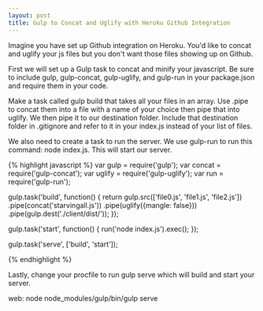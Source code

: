 ```yaml
---
layout: post
title: Gulp to Concat and Uglify with Heroku Github Integration
---
```


Imagine you have set up Github integration on Heroku.  You'd like to concat and uglify your js files but you don't want those files showing up on Github.

First we will set up a Gulp task to concat and minify your javascript.  Be sure to include gulp, gulp-concat, gulp-uglify, and gulp-run in your package.json and require them in your code.

Make a task called gulp build that takes all your files in an array.  Use .pipe to concat them into a file with a name of your choice then pipe that into uglify.  We then pipe it to our destination folder.  Include that destination folder in .gitignore and refer to it in your index.js instead of your list of files.

We also need to create a task to run the server.  We use gulp-run to run this command: node index.js.  This will start our server.

{% highlight javascript %}
var gulp = require('gulp');
var concat = require('gulp-concat');
var uglify = require('gulp-uglify');
var run = require('gulp-run');

gulp.task('build', function() {
  return gulp.src(['file0.js', 'file1.js', 'file2.js'])
    .pipe(concat('starvingall.js'))
    .pipe(uglify({mangle: false}))
    .pipe(gulp.dest('./client/dist/'));
});

gulp.task('start', function() {
  run('node index.js').exec();
});

gulp.task('serve', ['build', 'start']);

{% endhighlight %}

Lastly, change your procfile to run gulp serve which will build and start your server.

web: node node_modules/gulp/bin/gulp serve
